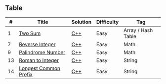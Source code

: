 ## Table
|  #  |      Title      |     Solution    |    Difficulty   | Tag  |
|-----|---------------- | --------------- | --------------- | -----|
|  1  | [Two Sum](https://leetcode.com/problems/two-sum/description/) | [C++](001_Two_Sum.cpp) | Easy | Array / Hash Table |
|  7  | [Reverse Integer](https://leetcode.com/problems/reverse-integer/description/) | [C++](007_Reversed_Integer.cpp) | Easy | Math |
|  9  | [Palindrome Number](https://leetcode.com/problems/palindrome-number/description/) | [C++](009_Palendrome.cpp) | Easy | Math |
| 13  | [Roman to Integer](https://leetcode.com/problems/roman-to-integer/description/) | [C++](013_Roman_To_Integer.cpp) | Easy | String |
| 14  | [Longest Common Prefix](https://leetcode.com/problems/longest-common-prefix/description/) | [C++](014_Longest_Common_Prefix.cpp) | Easy | String |
